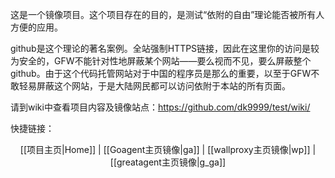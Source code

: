 
这是一个镜像项目。这个项目存在的目的，是测试“依附的自由”理论能否被所有人方便的应用。

github是这个理论的著名案例。全站强制HTTPS链接，因此在这里你的访问是较为安全的，GFW不能针对性地屏蔽某个网站——要么视而不见，要么屏蔽整个github。由于这个代码托管网站对于中国的程序员是那么的重要，以至于GFW不敢轻易屏蔽这个网站，于是大陆网民都可以访问依附于本站的所有页面。

请到wiki中查看项目内容及镜像站点：https://github.com/dk9999/test/wiki/

快捷链接：
<p align="center">[[项目主页|Home]]  |  [[Goagent主页镜像|ga]] | [[wallproxy主页镜像|wp]] | [[greatagent主页镜像|g_ga]]</p>
